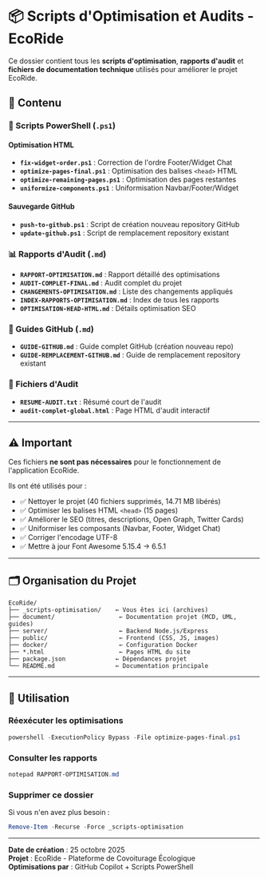 # 📦 Scripts d'Optimisation et Audits - EcoRide

Ce dossier contient tous les **scripts d'optimisation**, **rapports d'audit** et **fichiers de documentation technique** utilisés pour améliorer le projet EcoRide.

## 📁 Contenu

### 🔧 Scripts PowerShell (`.ps1`)

#### Optimisation HTML
- **`fix-widget-order.ps1`** : Correction de l'ordre Footer/Widget Chat
- **`optimize-pages-final.ps1`** : Optimisation des balises `<head>` HTML
- **`optimize-remaining-pages.ps1`** : Optimisation des pages restantes
- **`uniformize-components.ps1`** : Uniformisation Navbar/Footer/Widget

#### Sauvegarde GitHub
- **`push-to-github.ps1`** : Script de création nouveau repository GitHub
- **`update-github.ps1`** : Script de remplacement repository existant

### 📊 Rapports d'Audit (`.md`)
- **`RAPPORT-OPTIMISATION.md`** : Rapport détaillé des optimisations
- **`AUDIT-COMPLET-FINAL.md`** : Audit complet du projet
- **`CHANGEMENTS-OPTIMISATION.md`** : Liste des changements appliqués
- **`INDEX-RAPPORTS-OPTIMISATION.md`** : Index de tous les rapports
- **`OPTIMISATION-HEAD-HTML.md`** : Détails optimisation SEO

### 📘 Guides GitHub (`.md`)
- **`GUIDE-GITHUB.md`** : Guide complet GitHub (création nouveau repo)
- **`GUIDE-REMPLACEMENT-GITHUB.md`** : Guide de remplacement repository existant

### 📝 Fichiers d'Audit
- **`RESUME-AUDIT.txt`** : Résumé court de l'audit
- **`audit-complet-global.html`** : Page HTML d'audit interactif

---

## ⚠️ Important

Ces fichiers **ne sont pas nécessaires** pour le fonctionnement de l'application EcoRide.

Ils ont été utilisés pour :
- ✅ Nettoyer le projet (40 fichiers supprimés, 14.71 MB libérés)
- ✅ Optimiser les balises HTML `<head>` (15 pages)
- ✅ Améliorer le SEO (titres, descriptions, Open Graph, Twitter Cards)
- ✅ Uniformiser les composants (Navbar, Footer, Widget Chat)
- ✅ Corriger l'encodage UTF-8
- ✅ Mettre à jour Font Awesome 5.15.4 → 6.5.1

---

## 🗂️ Organisation du Projet

```
EcoRide/
├── _scripts-optimisation/    ← Vous êtes ici (archives)
├── document/                  ← Documentation projet (MCD, UML, guides)
├── server/                    ← Backend Node.js/Express
├── public/                    ← Frontend (CSS, JS, images)
├── docker/                    ← Configuration Docker
├── *.html                     ← Pages HTML du site
├── package.json              ← Dépendances projet
└── README.md                 ← Documentation principale
```

---

## 🔄 Utilisation

### Réexécuter les optimisations
```powershell
powershell -ExecutionPolicy Bypass -File optimize-pages-final.ps1
```

### Consulter les rapports
```powershell
notepad RAPPORT-OPTIMISATION.md
```

### Supprimer ce dossier
Si vous n'en avez plus besoin :
```powershell
Remove-Item -Recurse -Force _scripts-optimisation
```

---

**Date de création** : 25 octobre 2025  
**Projet** : EcoRide - Plateforme de Covoiturage Écologique  
**Optimisations par** : GitHub Copilot + Scripts PowerShell
